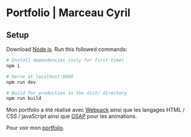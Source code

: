 # Portfolio | Marceau Cyril

## Setup
Download [Node.js](https://nodejs.org/en/download/).
Run this followed commands:

``` bash
# Install dependencies (only for first time)
npm i

# Serve at localhost:8080
npm run dev

# Build for production in the dist/ directory
npm run build
```
Mon portfolio a été réalisé avec [Webpack](https://webpack.js.org/) ainsi que les langages HTML / CSS / javaScript ainsi que [GSAP](https://greensock.com/gsap/) pour les animations.

Pour voir mon [portfolio](marceau-cyril.com).
